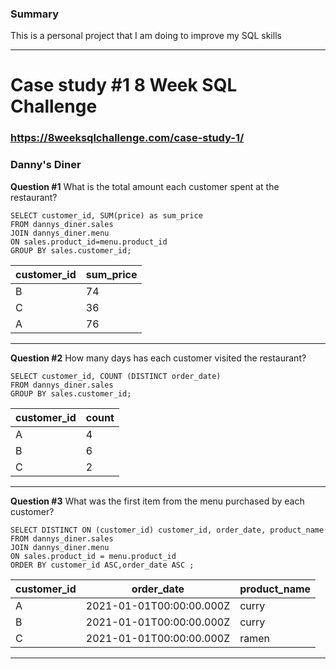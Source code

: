 ### Summary
This is a personal project that I am doing to improve my SQL skills

---

# Case study #1 8 Week SQL Challenge
### https://8weeksqlchallenge.com/case-study-1/
### Danny's Diner

**Question #1** 
What is the total amount each customer spent at the restaurant?

    SELECT customer_id, SUM(price) as sum_price
    FROM dannys_diner.sales 
    JOIN dannys_diner.menu
    ON sales.product_id=menu.product_id
    GROUP BY sales.customer_id;

| customer_id | sum_price |
| ----------- | --------- |
| B           | 74        |
| C           | 36        |
| A           | 76        |

---
**Question #2**
How many days has each customer visited the restaurant?

    SELECT customer_id, COUNT (DISTINCT order_date)
    FROM dannys_diner.sales
    GROUP BY sales.customer_id;

| customer_id | count |
| ----------- | ----- |
| A           | 4     |
| B           | 6     |
| C           | 2     |

---

**Question #3**
What was the first item from the menu purchased by each customer?

    SELECT DISTINCT ON (customer_id) customer_id, order_date, product_name
    FROM dannys_diner.sales
    JOIN dannys_diner.menu
    ON sales.product_id = menu.product_id
    ORDER BY customer_id ASC,order_date ASC ;

| customer_id | order_date               | product_name |
| ----------- | ------------------------ | ------------ |
| A           | 2021-01-01T00:00:00.000Z | curry        |
| B           | 2021-01-01T00:00:00.000Z | curry        |
| C           | 2021-01-01T00:00:00.000Z | ramen        |

---

